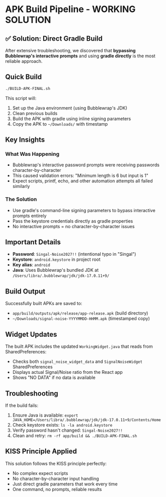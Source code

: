 # APK Build Pipeline - WORKING SOLUTION

## ✅ Solution: Direct Gradle Build

After extensive troubleshooting, we discovered that **bypassing Bubblewrap's interactive prompts** and using **gradle directly** is the most reliable approach.

## Quick Build

```bash
./BUILD-APK-FINAL.sh
```

This script will:
1. Set up the Java environment (using Bubblewrap's JDK)
2. Clean previous builds
3. Build the APK with gradle using inline signing parameters
4. Copy the APK to `~/Downloads/` with timestamp

## Key Insights

### What Was Happening
- Bubblewrap's interactive password prompts were receiving passwords character-by-character
- This caused validation errors: "Minimum length is 6 but input is 1"
- Expect scripts, printf, echo, and other automation attempts all failed similarly

### The Solution
- Use gradle's command-line signing parameters to bypass interactive prompts entirely
- Pass the keystore credentials directly as gradle properties
- No interactive prompts = no character-by-character issues

## Important Details

- **Password**: `Singal-Noise2027!!` (intentional typo in "Singal")
- **Keystore**: `android.keystore` in project root
- **Key alias**: `android`
- **Java**: Uses Bubblewrap's bundled JDK at `/Users/libra/.bubblewrap/jdk/jdk-17.0.11+9/`

## Build Output

Successfully built APKs are saved to:
- `app/build/outputs/apk/release/app-release.apk` (build directory)
- `~/Downloads/signal-noise-YYYYMMDD-HHMM.apk` (timestamped copy)

## Widget Updates

The built APK includes the updated `WorkingWidget.java` that reads from SharedPreferences:
- Checks both `signal_noise_widget_data` and `SignalNoiseWidget` SharedPreferences
- Displays actual Signal/Noise ratio from the React app
- Shows "NO DATA" if no data is available

## Troubleshooting

If the build fails:
1. Ensure Java is available: `export JAVA_HOME=/Users/libra/.bubblewrap/jdk/jdk-17.0.11+9/Contents/Home`
2. Check keystore exists: `ls -la android.keystore`
3. Verify password hasn't changed: `Singal-Noise2027!!`
4. Clean and retry: `rm -rf app/build && ./BUILD-APK-FINAL.sh`

## KISS Principle Applied

This solution follows the KISS principle perfectly:
- No complex expect scripts
- No character-by-character input handling
- Just direct gradle parameters that work every time
- One command, no prompts, reliable results